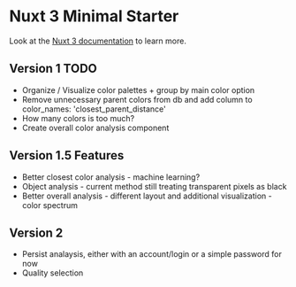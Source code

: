 # Nuxt 3 Minimal Starter

Look at the [Nuxt 3 documentation](https://nuxt.com/docs/getting-started/introduction) to learn more.

## Version 1 TODO
- Organize / Visualize color palettes + group by main color option
- Remove unnecessary parent colors from db and add column to color_names: 'closest_parent_distance'
- How many colors is too much?
- Create overall color analysis component


## Version 1.5 Features
- Better closest color analysis - machine learning?
- Object analysis - current method still treating transparent pixels as black
- Better overall analysis - different layout and additional visualization - color spectrum

## Version 2
- Persist analaysis, either with an account/login or a simple password for now
- Quality selection